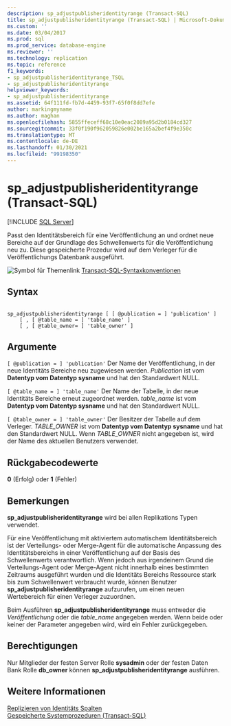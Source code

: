 ```yaml
---
description: sp_adjustpublisheridentityrange (Transact-SQL)
title: sp_adjustpublisheridentityrange (Transact-SQL) | Microsoft-Dokumentation
ms.custom: ''
ms.date: 03/04/2017
ms.prod: sql
ms.prod_service: database-engine
ms.reviewer: ''
ms.technology: replication
ms.topic: reference
f1_keywords:
- sp_adjustpublisheridentityrange_TSQL
- sp_adjustpublisheridentityrange
helpviewer_keywords:
- sp_adjustpublisheridentityrange
ms.assetid: 64f111fd-fb7d-4459-93f7-65f0f8dd7efe
author: markingmyname
ms.author: maghan
ms.openlocfilehash: 5855ffeceff68c10e0eac2089a95d2b0184cd327
ms.sourcegitcommit: 33f0f190f962059826e002be165a2bef4f9e350c
ms.translationtype: MT
ms.contentlocale: de-DE
ms.lasthandoff: 01/30/2021
ms.locfileid: "99198350"
---
```

# <a name="sp_adjustpublisheridentityrange-transact-sql"></a>sp_adjustpublisheridentityrange (Transact-SQL)
[!INCLUDE [SQL Server](../../includes/applies-to-version/sqlserver.md)]

  Passt den Identitätsbereich für eine Veröffentlichung an und ordnet neue Bereiche auf der Grundlage des Schwellenwerts für die Veröffentlichung neu zu. Diese gespeicherte Prozedur wird auf dem Verleger für die Veröffentlichungs Datenbank ausgeführt.  
  
 ![Symbol für Themenlink](../../database-engine/configure-windows/media/topic-link.gif "Symbol für Themenlink") [Transact-SQL-Syntaxkonventionen](../../t-sql/language-elements/transact-sql-syntax-conventions-transact-sql.md)  
  
## <a name="syntax"></a>Syntax  
  
```  
  
sp_adjustpublisheridentityrange [ [ @publication = ] 'publication' ]  
    [ , [ @table_name = ] 'table_name' ]  
    [ , [ @table_owner= ] 'table_owner' ]  
```  
  
## <a name="arguments"></a>Argumente  
`[ @publication = ] 'publication'` Der Name der Veröffentlichung, in der neue Identitäts Bereiche neu zugewiesen werden. *Publication* ist vom **Datentyp vom Datentyp sysname** und hat den Standardwert NULL.  
  
`[ @table_name = ] 'table_name'` Der Name der Tabelle, in der neue Identitäts Bereiche erneut zugeordnet werden. *table_name* ist vom **Datentyp vom Datentyp sysname** und hat den Standardwert NULL.  
  
`[ @table_owner = ] 'table_owner'` Der Besitzer der Tabelle auf dem Verleger. *TABLE_OWNER* ist vom **Datentyp vom Datentyp sysname** und hat den Standardwert NULL. Wenn *TABLE_OWNER* nicht angegeben ist, wird der Name des aktuellen Benutzers verwendet.  
  
## <a name="return-code-values"></a>Rückgabecodewerte  
 **0** (Erfolg) oder **1** (Fehler)  
  
## <a name="remarks"></a>Bemerkungen  
 **sp_adjustpublisheridentityrange** wird bei allen Replikations Typen verwendet.  
  
 Für eine Veröffentlichung mit aktiviertem automatischem Identitätsbereich ist der Verteilungs- oder Merge-Agent für die automatische Anpassung des Identitätsbereichs in einer Veröffentlichung auf der Basis des Schwellenwerts verantwortlich. Wenn jedoch aus irgendeinem Grund die Verteilungs-Agent oder Merge-Agent nicht innerhalb eines bestimmten Zeitraums ausgeführt wurden und die Identitäts Bereichs Ressource stark bis zum Schwellenwert verbraucht wurde, können Benutzer **sp_adjustpublisheridentityrange** aufzurufen, um einen neuen Wertebereich für einen Verleger zuzuordnen.  
  
 Beim Ausführen **sp_adjustpublisheridentityrange** muss entweder die *Veröffentlichung* oder die *table_name* angegeben werden. Wenn beide oder keiner der Parameter angegeben wird, wird ein Fehler zurückgegeben.  
  
## <a name="permissions"></a>Berechtigungen  
 Nur Mitglieder der festen Server Rolle **sysadmin** oder der festen Daten Bank Rolle **db_owner** können **sp_adjustpublisheridentityrange** ausführen.  
  
## <a name="see-also"></a>Weitere Informationen  
 [Replizieren von Identitäts Spalten](../../relational-databases/replication/publish/replicate-identity-columns.md)   
 [Gespeicherte Systemprozeduren &#40;Transact-SQL&#41;](../../relational-databases/system-stored-procedures/system-stored-procedures-transact-sql.md)  
  
  
